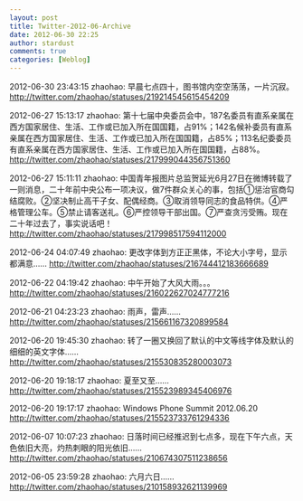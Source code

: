 ```yaml
---
layout: post
title: Twitter-2012-06-Archive
date: 2012-06-30 22:25
author: stardust
comments: true
categories: [Weblog]
---
```

2012-06-30 23:43:15
zhaohao: 早晨七点四十，图书馆内空空荡荡，一片沉寂。
http://twitter.com/zhaohao/statuses/219214545615454209

2012-06-27 15:13:17
zhaohao: 第十七届中央委员会中，187名委员有直系亲属在西方国家居住、生活、工作或已加入所在国国籍，占91%；142名候补委员有直系亲属在西方国家居住、生活、工作或已加入所在国国籍，占85%；113名纪委委员有直系亲属在西方国家居住、生活、工作或已加入所在国国籍，占88%。
http://twitter.com/zhaohao/statuses/217999044356751360

2012-06-27 15:11:11
zhaohao: 中国青年报图片总监贺延光6月27日在微博转载了一则消息，二十年前中央公布一项决议，做7件群众关心的事，包括①惩治官商勾结腐败。②坚决制止高干子女、配偶经商。③取消领导同志的食品特供。④严格管理公车。⑤禁止请客送礼。⑥严控领导干部出国。⑦严查贪污受贿。现在二十年过去了，事实说话吧！
http://twitter.com/zhaohao/statuses/217998517594112000

2012-06-24 04:07:49
zhaohao: 更改字体到方正正黑体，不论大小字号，显示都满意……
http://twitter.com/zhaohao/statuses/216744412183666689

2012-06-22 04:19:42
zhaohao: 中午开始了大风大雨。。。
http://twitter.com/zhaohao/statuses/216022627024777216

2012-06-21 04:23:23
zhaohao: 雨声，雷声……
http://twitter.com/zhaohao/statuses/215661167320899584

2012-06-20 19:45:30
zhaohao: 转了一圈又换回了默认的中文等线字体及默认的细细的英文字体……
http://twitter.com/zhaohao/statuses/215530835280003073

2012-06-20 19:18:17
zhaohao: 夏至又至……
http://twitter.com/zhaohao/statuses/215523989345406976

2012-06-20 19:17:17
zhaohao: Windows Phone Summit 2012.06.20
http://twitter.com/zhaohao/statuses/215523733761294336

2012-06-07 10:07:23
zhaohao: 日落时间已经推迟到七点多，现在下午六点，天色依旧大亮，灼热刺眼的阳光依旧……
http://twitter.com/zhaohao/statuses/210674307511238656

2012-06-05 23:59:28
zhaohao: 六月六日……
http://twitter.com/zhaohao/statuses/210158932621139969
